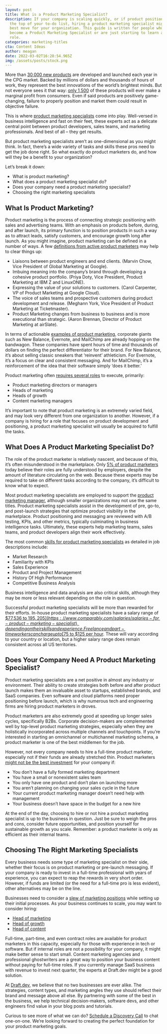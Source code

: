 ```yaml
---
layout: post
title: What is a Product Marketing Specialist?
description: If your company is scaling quickly, or if product positioning is at
  the top of your to-do list, hiring a product marketing specialist might be the
  best move for your organization. This guide is written for people who want to
  become a Product Marketing Specialist or are just starting to learn about the
  role.
categories: marketing-titles
cta: Content Ideas
author: meagan
date: 2022-03-02T16:28:54.965Z
img: /assets/posts/stock.png
---
```

More than [30,000 new products](https://www.forbes.com/sites/shamahyder/2019/10/17/how-to-launch-a-new-product-or-service-what-the-latest-research-teaches-us-about-successful-launches/) are developed and launched each year in the CPG market. Backed by millions of dollars and thousands of hours of work, they represent the best innovations of the world’s brightest minds. But not everyone sees it that way: [only 1,500](https://www.inc.com/marc-emmer/95-percent-of-new-products-fail-here-are-6-steps-to-make-sure-yours-dont.html) of these products will ever make a marginal profit from consumers. Even if said products are positively game-changing, failure to properly position and market them could result in objective failure.

This is where [product marketing specialists](https://www.trychameleon.com/blog/what-is-product-marketing) come into play. Well-versed in business intelligence and fast on their feet, these experts act as a delicate central point between product developers, sales teams, and marketing professionals. And best of all – they get results.

But product marketing specialists aren’t as one-dimensional as you might think. In fact, there’s a wide variety of tasks and skills these pros need to get the job done right. So what exactly do product marketers do, and how will they be a benefit to your organization?

Let’s break it down:

* What is product marketing?
* What does a product marketing specialist do?
* Does your company need a product marketing specialist?
* Choosing the right marketing specialists

## What Is Product Marketing?

Product marketing is the process of connecting strategic positioning with sales and advertising teams. With an emphasis on products before, during, and after launch, its primary function is to position products in such a way as to attract leads, satisfy customers, and encourage growth long after launch.
As you might imagine, product marketing can be defined in a number of ways. A few [definitions from active product marketers](https://www.productmarketingalliance.com/what-is-product-marketing/) may help to clear things up:

* Liaisons between product engineers and end clients. (Marvin Chow, Vice President of Global Marketing at Google).
* Imbuing meaning into the company’s brand through developing a cohesive product portfolio. (Priya Doty, Vice President, Product Marketing at IBM Z and LinuxONE).
* Expressing the value of your solutions to customers. (Carol Carpenter, VP of Product Marketing at Google Cloud).
* The voice of sales teams and prospective customers during product development and release. (Meghann York, Vice President of Product Marketing at Ticketmaster).
* Product Marketing changes from business to business and is more executional than strategic. (Aaron Brennan, Director of Product Marketing at airSlate).

In terms of actionable [examples of product marketing](https://www.drift.com/blog/brands-that-nail-product-marketing/), corporate giants such as New Balance, Evernote, and MailChimp are already hopping on the bandwagon. These companies have spent hours of time and thousands of dollars on finding the perfect differentiator for their brand. For New Balance, it’s about selling classic sneakers that ‘reinvent’ athleticism. For Evernote, it’s a focus on clear and consistent messaging. And for MailChimp, it’s a reinforcement of the idea that their software simply ‘does it better.’

Product marketing often [requires several roles](https://draft.dev/learn/marketing-titles/) to execute, primarily:

* Product marketing directors or managers
* Heads of marketing
* Heads of growth
* Content marketing managers

It’s important to note that product marketing is an extremely varied field, and may look very different from one organization to another. However, if a company is hiring for a role that focuses on product development and positioning, a product marketing specialist will usually be acquired to fulfill the tasks.

## What Does A Product Marketing Specialist Do?

The role of the product marketer is relatively nascent, and because of this, it’s often misunderstood in the marketplace. Only [5% of product marketers](https://www.productmarketingalliance.com/state-of-product-marketing-2020/) today believe their roles are fully understood by employers, despite the amount of literature circulating on the web. Because these experts may be required to take on different tasks according to the company, it’s difficult to know what to expect.

Most product marketing specialists are employed to support the [product marketing manager](https://userguiding.com/blog/product-marketing-manager-career-path/), although smaller organizations may not use the same titles. Product marketing specialists assist in the development of pre, go-to, and post-launch strategies that optimize product visibility in the marketplace. Product positioning and messaging are reviewed with A/B testing, KPIs, and other metrics, typically culminating in business intelligence tasks. Ultimately, these experts help marketing teams, sales teams, and product developers align their work effectively.

The most common [skills for product marketing specialists](https://www.zippia.com/product-marketing-specialist-jobs/skills/) as detailed in job descriptions include:

* Market Research
* Familiarity with KPIs
* Sales Experience
* Product and Project Management
* History Of High Performance
* Competitive Business Analysis

Business intelligence and data analysis are also critical skills, although they may be more or less relevant depending on the role in question.

Successful product marketing specialists will be more than rewarded for their efforts. In-house product marketing specialists have a salary range of [$77,536 to $195,205](https://www.comparably.com/salaries/salaries-for-product-marketing-specialist), depending on their skills and experience. Freelance and part-time workers can charge up to [$75 to $125 per hour](https://www.growthcollective.com/services/product-marketing-consultant). These will vary according to your country or location, but a higher salary range does remain consistent across all US territories.

## Does Your Company Need A Product Marketing Specialist?

Product marketing specialists are a net positive in almost any industry or environment. Their ability to create strategies both before and after product launch makes them an invaluable asset to startups, established brands, and SaaS companies. Even software and cloud platforms need proper positioning before launch, which is why numerous tech and engineering firms are hiring product marketers in droves.

Product marketers are also extremely good at speeding up longer sales cycles, specifically B2Bs. Corporate decision-makers are complemented well by top-level product marketing strategies, especially when they are holistically incorporated across multiple channels and touchpoints. If you’re interested in starting an omnichannel or multichannel marketing schema, a product marketer is one of the best middlemen for the job.

However, not every company needs to hire a full-time product marketer, especially not if their funds are already stretched thin. Product marketers [might not be the best investment](https://medium.com/product-launch-before-and-after/when-to-hire-your-product-marketing-manager-70a1ae13535e) for your company if:

* You don’t have a fully formed marketing department
* You have a small or nonexistent sales team
* You only have one product and don’t plan on launching more
* You aren’t planning on changing your sales cycle in the future
* Your current product marketing manager doesn’t need help with management
* Your business doesn’t have space in the budget for a new hire

At the end of the day, choosing to hire or not hire a product marketing specialist is up to the business in question. Just be sure to weigh the pros and cons, consider future opportunities, and position yourself for sustainable growth as you scale. Remember: a product marketer is only as efficient as their internal teams.

## Choosing The Right Marketing Specialists

Every business needs some type of marketing specialist on their side, whether their focus is on product marketing or pre-launch messaging. If your company is ready to invest in a full-time professional with years of experience, you can expect to reap the rewards in very short order. However, if funds are limited (or the need for a full-time pro is less evident), other alternatives may be on the line.

Businesses need to consider a [slew of marketing positions](https://draft.dev/learn/marketing-titles/) while setting up their initial processes. As your business continues to scale, you may want to consider hiring:

* [Head of marketing](https://draft.dev/learn/what-is-a-head-of-marketing) 
* [Head of growth](https://draft.dev/learn/what-is-a-head-of-growth) 
* [Head of content](https://draft.dev/learn/what-is-a-head-of-content)

Full-time, part-time, and even contract roles are available for product marketers in this capacity, especially for those with experience in tech or software. But if internal roles are not a possibility for your company, it might make better sense to start small. Content marketing agencies and professional ghostwriters are a great way to position your business content without paying for full-time roles. If you currently manage SaaS business with revenue to invest next quarter, the experts at Draft.dev might be a good solution.

At [Draft.dev](https://draft.dev/), we believe that no two businesses are ever alike. The strategies, content types, and marketing angles they use should reflect their brand and message above all else. By partnering with some of the best in the business, we help technical decision-makers, software devs, and other engineers find value in your blog posts and tutorials.

Curious to see more of what we can do? [Schedule a Discovery Call](https://draft.dev/call) to chat one-on-one. We’re looking forward to creating the perfect foundation for your product marketing goals.